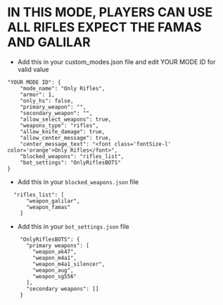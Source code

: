 <h1>IN THIS MODE, PLAYERS CAN USE ALL RIFLES EXPECT THE FAMAS AND GALILAR</h1>

- Add this in your custom_modes.json file and edit YOUR MODE ID for valid value
```
"YOUR MODE ID": {
    "mode_name": "Only Rifles",
    "armor": 1,
    "only_hs": false,
    "primary_weapon": "",
    "secondary_weapon": "",
    "allow_select_weapons": true,
    "weapons_type": "rifles",
    "allow_knife_damage": true,
    "allow_center_message": true,
    "center_message_text": "<font class='fontSize-l' color='orange'>Only Rifles</font>",
    "blocked_weapons": "rifles_list",
    "bot_settings": "OnlyRiflesBOTS"
}
```
- Add this in your `blocked_weapons.json` file
```
  "rifles_list": [
      "weapon_galilar",
      "weapon_famas"
    ]
```
- Add this in your `bot_settings.json` file
```
    "OnlyRiflesBOTS": {
      "primary weapons": [
        "weapon_ak47",
        "weapon_m4a1",
        "weapon_m4a1_silencer",
        "weapon_aug",
        "weapon_sg556"
      ],
      "secondary weapons": []
    }
```
